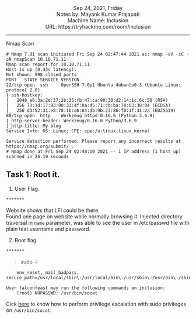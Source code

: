 <div align = "center">
Sep 24, 2021, Friday<br>
Notes by: Mayank Kumar Prajapati<br>
Machine Name: Inclusion<br>
URL: https://tryhackme.com/room/inclusion
</div>

***
Nmap Scan
```
# Nmap 7.91 scan initiated Fri Sep 24 02:47:44 2021 as: nmap -sV -sC -oN nmapScan 10.10.71.11
Nmap scan report for 10.10.71.11
Host is up (0.43s latency).
Not shown: 998 closed ports
PORT   STATE SERVICE VERSION
22/tcp open  ssh     OpenSSH 7.6p1 Ubuntu 4ubuntu0.3 (Ubuntu Linux; protocol 2.0)
| ssh-hostkey: 
|   2048 e6:3a:2e:37:2b:35:fb:47:ca:90:30:d2:14:1c:6c:50 (RSA)
|   256 73:1d:17:93:80:31:4f:8a:d5:71:cb:ba:70:63:38:04 (ECDSA)
|_  256 d3:52:31:e8:78:1b:a6:84:db:9b:23:86:f0:1f:31:2a (ED25519)
80/tcp open  http    Werkzeug httpd 0.16.0 (Python 3.6.9)
|_http-server-header: Werkzeug/0.16.0 Python/3.6.9
|_http-title: My blog
Service Info: OS: Linux; CPE: cpe:/o:linux:linux_kernel

Service detection performed. Please report any incorrect results at https://nmap.org/submit/ .
# Nmap done at Fri Sep 24 02:48:10 2021 -- 1 IP address (1 host up) scanned in 26.19 seconds

```
**Task 1: Root it.**
---
1. User Flag.
```
*******
```
Website shows that LFI could be there.<br>
Found one page on website while normally browsing it. Injected directory traversal in `name` parameter, was able to see the user in /etc/passwd file with plain text username and password.

2. Root flag
```
*******
```
> sudo -l

```Matching Defaults entries for falconfeast on inclusion:
    env_reset, mail_badpass, secure_path=/usr/local/sbin\:/usr/local/bin\:/usr/sbin\:/usr/bin\:/sbin\:/bin\:/snap/bin

User falconfeast may run the following commands on inclusion:
    (root) NOPASSWD: /usr/bin/socat
```
Cick [here](https://gtfobins.github.io/gtfobins/socat/#sudo) to know how to perform privilege escalation with sudo privileges on `/usr/bin/socat`.

